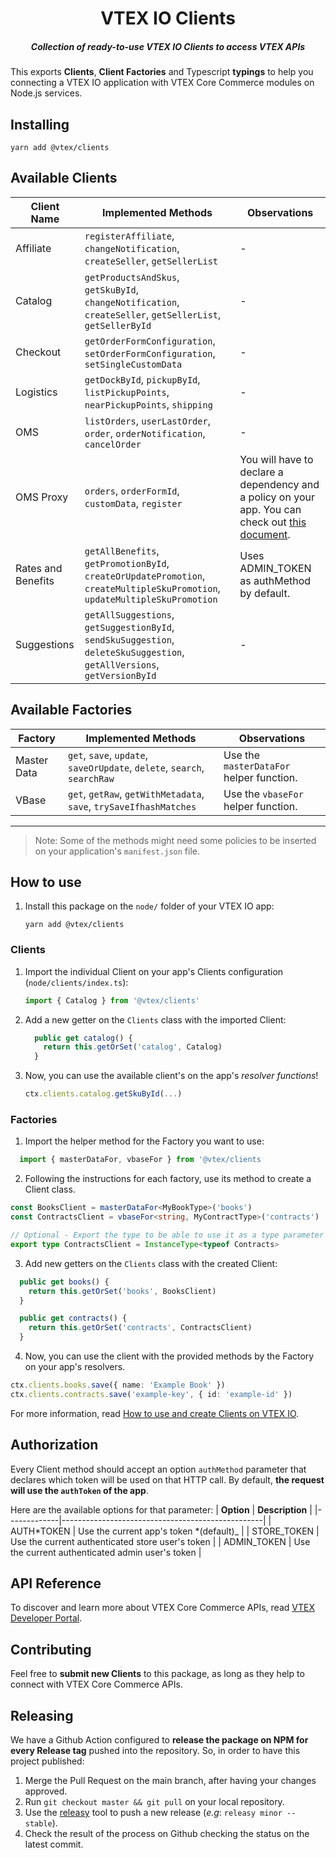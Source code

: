 <h1 align="center">
  VTEX IO Clients
</h1>
<h5 align="center">Collection of <i>ready-to-use</i> VTEX IO Clients to access VTEX APIs</h5>

This exports **Clients**, **Client Factories** and Typescript **typings** to help you connecting a VTEX IO application with VTEX Core Commerce modules on Node.js services.

## Installing

```
yarn add @vtex/clients
```

## Available Clients

| **Client Name**    | **Implemented Methods**                                                                                                     | Observations                                                                                                                                                                                        |
| ------------------ | --------------------------------------------------------------------------------------------------------------------------- | --------------------------------------------------------------------------------------------------------------------------------------------------------------------------------------------------- |
| Affiliate          | `registerAffiliate`, `changeNotification`, `createSeller`, `getSellerList`                                                  | -                                                                                                                                                                                                   |
| Catalog            | `getProductsAndSkus`, `getSkuById`, `changeNotification`, `createSeller`, `getSellerList`, `getSellerById`                  | -                                                                                                                                                                                                   |
| Checkout           | `getOrderFormConfiguration`, `setOrderFormConfiguration`, `setSingleCustomData`                                             | -                                                                                                                                                                                                   |
| Logistics          | `getDockById`, `pickupById`, `listPickupPoints`, `nearPickupPoints`, `shipping`                                             | -                                                                                                                                                                                                   |
| OMS                | `listOrders`, `userLastOrder`, `order`, `orderNotification`, `cancelOrder`                                                  | -                                                                                                                                                                                                   |
| OMS Proxy          | `orders`, `orderFormId`, `customData`, `register`                                                                           | You will have to declare a dependency and a policy on your app. You can check out [this document](https://www.notion.so/How-to-use-the-OMS-API-Proxy-application-e82f11ff896247c58a7e2e658d631516). |
| Rates and Benefits | `getAllBenefits`, `getPromotionById`, `createOrUpdatePromotion`, `createMultipleSkuPromotion`, `updateMultipleSkuPromotion` | Uses ADMIN_TOKEN as authMethod by default.                                                                                                                                                          |
| Suggestions        | `getAllSuggestions`, `getSuggestionById`, `sendSkuSuggestion`, `deleteSkuSuggestion`, `getAllVersions`, `getVersionById`    | -                                                                                                                                                                                                   |

## Available Factories

| **Factory** | **Implemented Methods**                                                  | Observations                             |
| ----------- | ------------------------------------------------------------------------ | ---------------------------------------- |
| Master Data | `get`, `save`, `update`, `saveOrUpdate`, `delete`, `search`, `searchRaw` | Use the `masterDataFor` helper function. |
| VBase       | `get`, `getRaw`, `getWithMetadata`, `save`, `trySaveIfhashMatches`       | Use the `vbaseFor` helper function.      |

---

> Note: Some of the methods might need some policies to be inserted on your application's `manifest.json` file.

## How to use

1. Install this package on the `node/` folder of your VTEX IO app:
   ```
   yarn add @vtex/clients
   ```

### Clients

1. Import the individual Client on your app's Clients configuration (`node/clients/index.ts`):
   ```typescript
   import { Catalog } from '@vtex/clients'
   ```
2. Add a new getter on the `Clients` class with the imported Client:
   ```typescript
     public get catalog() {
       return this.getOrSet('catalog', Catalog)
     }
   ```
3. Now, you can use the available client's on the app's _resolver functions_!
   ```typescript
   ctx.clients.catalog.getSkuById(...)
   ```

### Factories

1. Import the helper method for the Factory you want to use:

```typescript
  import { masterDataFor, vbaseFor } from '@vtex/clients
```

2. Following the instructions for each factory, use its method to create a Client class.

```typescript
const BooksClient = masterDataFor<MyBookType>('books')
const ContractsClient = vbaseFor<string, MyContractType>('contracts')

// Optional - Export the type to be able to use it as a type parameter
export type ContractsClient = InstanceType<typeof Contracts>
```

3. Add new getters on the `Clients` class with the created Client:

```typescript
  public get books() {
    return this.getOrSet('books', BooksClient)
  }

  public get contracts() {
    return this.getOrSet('contracts', ContractsClient)
  }
```

4. Now, you can use the client with the provided methods by the Factory on your app's resolvers.

```typescript
ctx.clients.books.save({ name: 'Example Book' })
ctx.clients.contracts.save('example-key', { id: 'example-id' })
```

For more information, read [How to use and create Clients on VTEX IO](https://www.notion.so/How-to-use-and-create-Clients-on-VTEX-IO-1dbd20c928c642d0ba059d5efbe7874b).

## Authorization

Every Client method should accept an option `authMethod` parameter that declares which token will be used on that HTTP call. By default, **the request will use the `authToken` of the app**.

Here are the available options for that parameter:
| **Option** | **Description** |
|-------------|--------------------------------------------------|
| AUTH*TOKEN | Use the current app's token *(default)\_ |
| STORE_TOKEN | Use the current authenticated store user's token |
| ADMIN_TOKEN | Use the current authenticated admin user's token |

## API Reference

To discover and learn more about VTEX Core Commerce APIs, read [VTEX Developer Portal](https://developers.vtex.com/reference).

## Contributing

Feel free to **submit new Clients** to this package, as long as they help to connect with VTEX Core Commerce APIs.

## Releasing

We have a Github Action configured to **release the package on NPM for every Release tag** pushed into the repository. So, in order to have this project published:

1. Merge the Pull Request on the main branch, after having your changes approved.
2. Run `git checkout master && git pull` on your local repository.
3. Use the [releasy](https://www.npmjs.com/package/releasy) tool to push a new release (_e.g_: `releasy minor --stable`).
4. Check the result of the process on Github checking the status on the latest commit.
